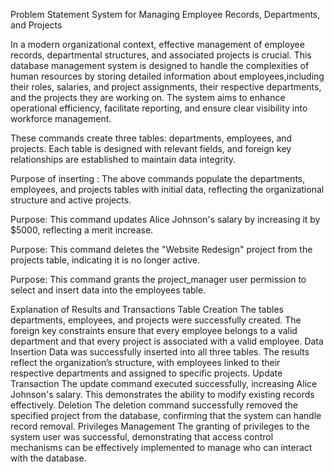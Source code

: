 
Problem Statement
System for Managing Employee Records, Departments, and Projects

In a modern organizational context, effective management of employee records, departmental structures, and associated projects is crucial. This database management system is designed to handle the complexities of human resources by storing detailed information about employees,including their roles, salaries, and project assignments, their respective departments, and the projects they are working on. The system aims to enhance operational efficiency, facilitate reporting, and ensure clear visibility into workforce management.

These commands create three tables: departments, employees, and projects. Each table is designed with relevant fields, and foreign key relationships are established to maintain data integrity.


Purpose of inserting : The above commands populate the departments, employees, and projects tables with initial data, reflecting the organizational structure and active projects.


Purpose: This command updates Alice Johnson's salary by increasing it by $5000, reflecting a merit increase.

Purpose: This command deletes the "Website Redesign" project from the projects table, indicating it is no longer active.

Purpose: This command grants the project_manager user permission to select and insert data into the employees table.


Explanation of Results and Transactions
Table Creation
The tables departments, employees, and projects were successfully created. The foreign key constraints ensure that every employee belongs to a valid department and that every project is associated with a valid employee.
Data Insertion
Data was successfully inserted into all three tables. The results reflect the organization’s structure, with employees linked to their respective departments and assigned to specific projects.
Update Transaction
The update command executed successfully, increasing Alice Johnson's salary. This demonstrates the ability to modify existing records effectively.
Deletion
The deletion command successfully removed the specified project from the database, confirming that the system can handle record removal.
Privileges Management
The granting of privileges to the system user was successful, demonstrating that access control mechanisms can be effectively implemented to manage who can interact with the database.
